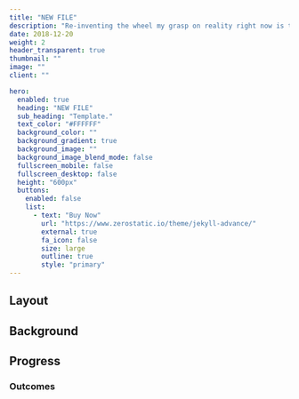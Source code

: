 ```yaml
---
title: "NEW FILE"
description: "Re-inventing the wheel my grasp on reality right now is tenuous how much bandwidth do you have."
date: 2018-12-20
weight: 2
header_transparent: true
thumbnail: ""
image: ""
client: ""

hero:
  enabled: true
  heading: "NEW FILE"
  sub_heading: "Template."
  text_color: "#FFFFFF"
  background_color: ""
  background_gradient: true
  background_image: ""
  background_image_blend_mode: false
  fullscreen_mobile: false
  fullscreen_desktop: false
  height: "600px"
  buttons:
    enabled: false
    list:
      - text: "Buy Now"
        url: "https://www.zerostatic.io/theme/jekyll-advance/"
        external: true
        fa_icon: false
        size: large
        outline: true
        style: "primary"
---
```


## Layout

## Background

## Progress

### Outcomes